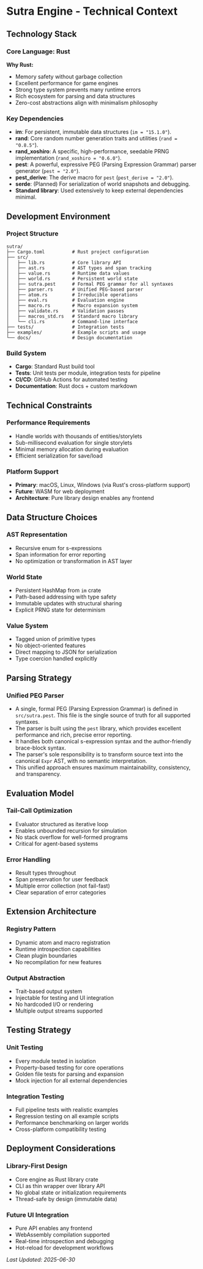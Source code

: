 # Sutra Engine - Technical Context

## Technology Stack

### Core Language: Rust
**Why Rust:**
- Memory safety without garbage collection
- Excellent performance for game engines
- Strong type system prevents many runtime errors
- Rich ecosystem for parsing and data structures
- Zero-cost abstractions align with minimalism philosophy

### Key Dependencies
- **im**: For persistent, immutable data structures (`im = "15.1.0"`).
- **rand**: Core random number generation traits and utilities (`rand = "0.8.5"`).
- **rand_xoshiro**: A specific, high-performance, seedable PRNG implementation (`rand_xoshiro = "0.6.0"`).
- **pest**: A powerful, expressive PEG (Parsing Expression Grammar) parser generator (`pest = "2.0"`).
- **pest_derive**: The derive macro for `pest` (`pest_derive = "2.0"`).
- **serde**: (Planned) For serialization of world snapshots and debugging.
- **Standard library**: Used extensively to keep external dependencies minimal.

## Development Environment

### Project Structure
```
sutra/
├── Cargo.toml          # Rust project configuration
├── src/
│   ├── lib.rs          # Core library API
│   ├── ast.rs          # AST types and span tracking
│   ├── value.rs        # Runtime data values
│   ├── world.rs        # Persistent world state
│   ├── sutra.pest      # Formal PEG grammar for all syntaxes
│   ├── parser.rs       # Unified PEG-based parser
│   ├── atom.rs         # Irreducible operations
│   ├── eval.rs         # Evaluation engine
│   ├── macro.rs        # Macro expansion system
│   ├── validate.rs     # Validation passes
│   ├── macros_std.rs   # Standard macro library
│   └── cli.rs          # Command-line interface
├── tests/              # Integration tests
├── examples/           # Example scripts and usage
└── docs/               # Design documentation
```

### Build System
- **Cargo**: Standard Rust build tool
- **Tests**: Unit tests per module, integration tests for pipeline
- **CI/CD**: GitHub Actions for automated testing
- **Documentation**: Rust docs + custom markdown

## Technical Constraints

### Performance Requirements
- Handle worlds with thousands of entities/storylets
- Sub-millisecond evaluation for single storylets
- Minimal memory allocation during evaluation
- Efficient serialization for save/load

### Platform Support
- **Primary**: macOS, Linux, Windows (via Rust's cross-platform support)
- **Future**: WASM for web deployment
- **Architecture**: Pure library design enables any frontend

## Data Structure Choices

### AST Representation
- Recursive enum for s-expressions
- Span information for error reporting
- No optimization or transformation in AST layer

### World State
- Persistent HashMap from `im` crate
- Path-based addressing with type safety
- Immutable updates with structural sharing
- Explicit PRNG state for determinism

### Value System
- Tagged union of primitive types
- No object-oriented features
- Direct mapping to JSON for serialization
- Type coercion handled explicitly

## Parsing Strategy

### Unified PEG Parser
- A single, formal PEG (Parsing Expression Grammar) is defined in `src/sutra.pest`. This file is the single source of truth for all supported syntaxes.
- The parser is built using the `pest` library, which provides excellent performance and rich, precise error reporting.
- It handles both canonical s-expression syntax and the author-friendly brace-block syntax.
- The parser's sole responsibility is to transform source text into the canonical `Expr` AST, with no semantic interpretation.
- This unified approach ensures maximum maintainability, consistency, and transparency.

## Evaluation Model

### Tail-Call Optimization
- Evaluator structured as iterative loop
- Enables unbounded recursion for simulation
- No stack overflow for well-formed programs
- Critical for agent-based systems

### Error Handling
- Result types throughout
- Span preservation for user feedback
- Multiple error collection (not fail-fast)
- Clear separation of error categories

## Extension Architecture

### Registry Pattern
- Dynamic atom and macro registration
- Runtime introspection capabilities
- Clean plugin boundaries
- No recompilation for new features

### Output Abstraction
- Trait-based output system
- Injectable for testing and UI integration
- No hardcoded I/O or rendering
- Multiple output streams supported

## Testing Strategy

### Unit Testing
- Every module tested in isolation
- Property-based testing for core operations
- Golden file tests for parsing and expansion
- Mock injection for all external dependencies

### Integration Testing
- Full pipeline tests with realistic examples
- Regression testing on all example scripts
- Performance benchmarking on larger worlds
- Cross-platform compatibility testing

## Deployment Considerations

### Library-First Design
- Core engine as Rust library crate
- CLI as thin wrapper over library API
- No global state or initialization requirements
- Thread-safe by design (immutable data)

### Future UI Integration
- Pure API enables any frontend
- WebAssembly compilation supported
- Real-time introspection and debugging
- Hot-reload for development workflows

*Last Updated: 2025-06-30*
